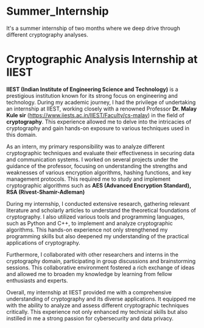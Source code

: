 # Summer_Internship
It's a summer internship of two months where we deep drive through different cryptography analyses.
# Cryptographic Analysis Internship at IIEST
**IIEST (Indian Institute of Engineering Science and Technology)** is a prestigious institution known for its strong focus on engineering and technology. During my academic journey, I had the privilege of undertaking an internship at IIEST, working closely with a renowned Professor **Dr. Malay Kule sir** (https://www.iiests.ac.in/IIEST/Faculty/cs-malay) in the field of **cryptography**. This experience allowed me to delve into the intricacies of cryptography and gain hands-on exposure to various techniques used in this domain.

As an intern, my primary responsibility was to analyze different cryptographic techniques and evaluate their effectiveness in securing data and communication systems. I worked on several projects under the guidance of the professor, focusing on understanding the strengths and weaknesses of various encryption algorithms, hashing functions, and key management protocols. This required me to study and implement cryptographic algorithms such as **AES (Advanced Encryption Standard), RSA (Rivest-Shamir-Adleman)**

During my internship, I conducted extensive research, gathering relevant literature and scholarly articles to understand the theoretical foundations of cryptography. I also utilized various tools and programming languages, such as Python and C++, to implement and analyze cryptographic algorithms. This hands-on experience not only strengthened my programming skills but also deepened my understanding of the practical applications of cryptography.

Furthermore, I collaborated with other researchers and interns in the cryptography domain, participating in group discussions and brainstorming sessions. This collaborative environment fostered a rich exchange of ideas and allowed me to broaden my knowledge by learning from fellow enthusiasts and experts.

Overall, my internship at IIEST provided me with a comprehensive understanding of cryptography and its diverse applications. It equipped me with the ability to analyze and assess different cryptographic techniques critically. This experience not only enhanced my technical skills but also instilled in me a strong passion for cybersecurity and data privacy.

